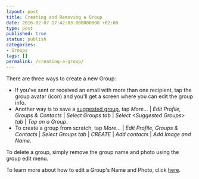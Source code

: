 ```yaml
---
layout: post
title: Creating and Removing a Group
date: 2016-02-07 17:42:03.000000000 +02:00
type: post
published: true
status: publish
categories:
- Groups
tags: []
permalink: /creating-a-group/
---
```


There are three ways to create a new Group:

* If you've sent or received an email with more than one recipient, tap the group avatar (icon) and you'll get a screen where you can edit the group info.
* Another way is to save a [suggested group](/suggested-groups/), tap *More...* \| *Edit Profile, Groups &amp; Contacts* \| *Select Groups tab* \| *Select &lt;Suggested Groups&gt; tab* \| *Tap on a Group*.
* To create a group from scratch, tap *More...* \| *Edit Profile, Groups &amp; Contacts* \| *Select Groups tab* \| *CREATE* \| *Add contacts* \| *Add Image and Name*.

To delete a group, simply remove the group name and photo using the group edit menu.

To learn more about how to edit a Group's Name and Photo, click [here](/naming-a-group-and-setting-a-photo/).